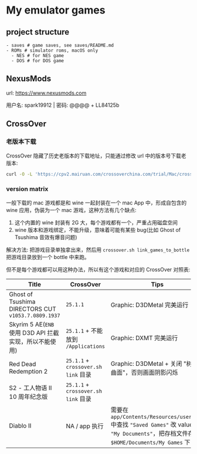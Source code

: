 # My emulator games

## project structure

```
- saves # game saves, see saves/README.md
- ROMs # simulator roms, macOS only
  - NES # for NES game
  - DOS # for DOS game
```

## NexusMods

url: https://www.nexusmods.com

用户名: spark19912 | 密码: @@@@ + LL84125b

## CrossOver

### 老版本下载

CrossOver 隐藏了历史老版本的下载地址，只能通过修改 url 中的版本号下载老版本:

```bash
curl -O -L 'https://cpv2.mairuan.com/crossoverchina.com/trial/Mac/crossover-25.1.1.zip' # 按需修改版本号，即可下载老版本
```

### version matrix

一般下载的 mac 游戏都是和 wine 一起封装在一个 mac App 中，形成自包含的 wine 应用，伪装为一个 mac 游戏，这种方法有几个缺点:

1. 这个内置的 wine 封装有 2G 大，每个游戏都有一个，严重占用磁盘空间
2. wine 版本和游戏绑定，不能升级，意味着可能有某些 bug(比如 Ghost of Tsushima 音效有爆音问题)

解决方法: 把游戏目录单独拿出来，然后用 `crossover.sh link_games_to_bottle` 把游戏目录放到一个 bottle 中来跑。

但不是每个游戏都可以用这种办法，所以有这个游戏和对应的 CrossOver 对照表:

| Title                                                  | CrossOver                           | Tips                                                                                                                                       |
| ------------------------------------------------------ | ----------------------------------- | ------------------------------------------------------------------------------------------------------------------------------------------ |
| Ghost of Tsushima DIRECTORS CUT `v1053.7.0809.1937`    | `25.1.1`                            | Graphic: D3DMetal 完美运行                                                                                                                 |
| Skyrim 5 AE(`ENB` 使用 D3D API 拦截实现，所以不能使用) | `25.1.1` + 不能放到 `/Applications` | Graphic: DXMT 完美运行                                                                                                                     |
| Red Dead Redemption 2                                  | `25.1.1` + `crossover.sh link` 目录 | Graphic: D3DMetal + 关闭 "树木曲面"，否则画面阴影闪烁                                                                                      |
| S2 - 工人物语 II 10 周年纪念版                         | `25.1.1` + `crossover.sh link` 目录 |
| Diablo II                                              | NA / app 执行                       | 需要在 `app/Contents/Resources/user.reg` 中查找 `"Saved Games"` 改 value 为 `"My Documents"`，把存档文件存到 `$HOME/Documents/My Games` 下 |
